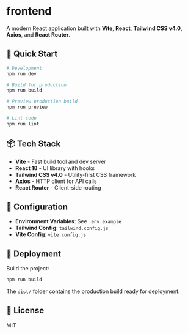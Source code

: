 # frontend

A modern React application built with **Vite**, **React**, **Tailwind CSS v4.0**, **Axios**, and **React Router**.

## 🚀 Quick Start

```bash
# Development
npm run dev

# Build for production
npm run build

# Preview production build
npm run preview

# Lint code
npm run lint
```

## 📦 Tech Stack

- **Vite** - Fast build tool and dev server
- **React 18** - UI library with hooks
- **Tailwind CSS v4.0** - Utility-first CSS framework
- **Axios** - HTTP client for API calls
- **React Router** - Client-side routing

## 🔧 Configuration

- **Environment Variables**: See `.env.example`
- **Tailwind Config**: `tailwind.config.js`
- **Vite Config**: `vite.config.js`

## 🚀 Deployment

Build the project:
```bash
npm run build
```

The `dist/` folder contains the production build ready for deployment.

## 📄 License

MIT